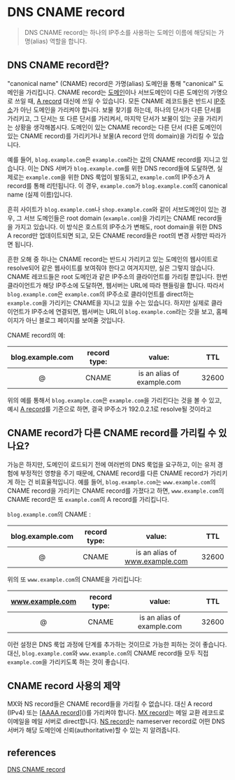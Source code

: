# DNS CNAME record

> DNS CNAME record는 하나의 IP주소를 사용하는 도메인 이름에 해당되는 가명(alias) 역할을 합니다.

## DNS CNAME record란?

"canonical name" (CNAME) record은 가명(alias) 도메인을 통해 "canonical" 도메인을 가리킵니다.
CNAME record는 [도메인](https://github.com/Pyotato/fe_study/blob/main/network/DNS/domain_name_vs_URL.md)이나 서브도메인이 다른 도메인의 가명으로 쓰일 때, [A record]() 대신에 쓰일 수 있습니다.
모든 CNAME 레코드들은 반드시 [IP주소]()가 아닌 도메인을 가리켜야 합니다. 보물 찾기를 하는데, 하나의 단서가 다른 단서를 가리키고, 그 단서는 또 다른 단서를 가리켜서, 마지막 단서가 보물이 있는 곳을 가리키는 상황을 생각해봅시다. 도메인이 있는 CNAME record는 다른 단서 (다른 도메인이 있는 CNAME record)를 가리키거나 보물(A record 안의 domain)을 가리킬 수 있습니다.

예를 들어, `blog.example.com`은 `example.com`라는 값의 CNAME record를 지니고 있습니다. 이는 DNS 서버가 `blog.example.com`를 위한 DNS record들에 도달하면, 실제로는 `example.com`을 위한 DNS 룩업이 발동되고, `example.com`의 IP주소가 A record를 통해 리턴됩니다. 이 경우, `example.com`가 `blog.example.com`의 canonical name (실제 이름)입니다.

흔히 사이트가 `blog.example.com`나 `shop.example.com`와 같이 서브도메인이 있는 경우, 그 서브 도메인들은 root domain (`example.com`)을 가리키는 CNAME record들을 가지고 있습니다.
이 방식은 호스트의 IP주소가 변해도, root domain을 위한 DNS A record만 업데이트되면 되고, 모든 CNAME record들은 root의 변경 사항만 따라가면 됩니다.

흔한 오해 중 하나는 CNAME record는 반드시 가리키고 있는 도메인의 웹사이트로 resolve되어 같은 웹사이트를 보여줘야 한다고 여겨지지만, 실은 그렇지 않습니다. CNAME 레코드들은 root 도메인과 같은 IP주소의 클라이언트를 가리킬 뿐입니다. 한번 클라이언트가 해당 IP주소에 도달하면, 웹서버는 URL에 따라 핸들링을 합니다. 따라서 `blog.example.com`은 `example.com`의 IP주소로 클라이언트를 direct하는 `example.com`을 가리키는 CNAME을 지니고 있을 수는 있습니다. 하지만 실제로 클라이언트가 IP주소에 연결되면, 웹서버는 URL이 `blog.example.com`라는 갓을 보고, 홈페이지가 아닌 블로그 페이지를 보여줄 것입니다.

CNAME record의 예:

| blog.example.com | record type: |           value:           |  TTL  |
| :--------------: | :----------: | :------------------------: | :---: |
|        @         |    CNAME     | is an alias of example.com | 32600 |

위의 예를 통해서 `blog.example.com`은 `example.com`을 가리킨다는 것을 볼 수 있고, 예시 [A record]()를 기준으로 하면, 결국 IP주소가 192.0.2.1로 resolve될 것이라고

## CNAME record가 다른 CNAME record를 가리킬 수 있나요?

가능은 하지만, 도메인이 로드되기 전에 여러번의 DNS 룩업을 요구하고, 이는 유저 경험에 부정적인 영향을 주기 때문에, CNAME record를 다른 CNAME record가 가리키게 하는 건 비효율적입니다.
예를 들어, `blog.example.com`는 `www.example.com`의 CNAME record을 가리키는 CNAME record를 가졌다고 하면,
`www.example.com`의 CNAME record은 또 `example.com`의 A record를 가리킵니다.

`blog.example.com`의 CNAME :

| blog.example.com | record type: |             value:             |  TTL  |
| :--------------: | :----------: | :----------------------------: | :---: |
|        @         |    CNAME     | is an alias of www.example.com | 32600 |

위의 또 `www.example.com`의 CNAME을 가리킵니다:

| www.example.com | record type: |           value:           |  TTL  |
| :-------------: | :----------: | :------------------------: | :---: |
|        @        |    CNAME     | is an alias of example.com | 32600 |

이런 설정은 DNS 룩업 과정에 단계를 추가하는 것이므로 가능한 피하는 것이 좋습니다. 대신, `blog.example.com`와 `www.example.com`의 CNAME record들 모두 직접 `example.com`을 가리키도록 하는 것이 좋습니다.

## CNAME record 사용의 제약

MX와 NS record들은 CNAME record들을 가리킬 수 없습니다.
대신 A record (IPv4) 또는 [[AAAA record](IPv6)]()를 가리켜야 합니다.
[MX record]()는 메일 교환 레코드로 이메일을 메일 서버로 direct합니다.
[NS record]()는 nameserver record로 어떤 DNS 서버가 해당 도메인에 신뢰(authoritative)할 수 있는 지 알려줍니다.

## references

[DNS CNAME record](https://www.cloudflare.com/learning/dns/dns-records/dns-cname-record/)
